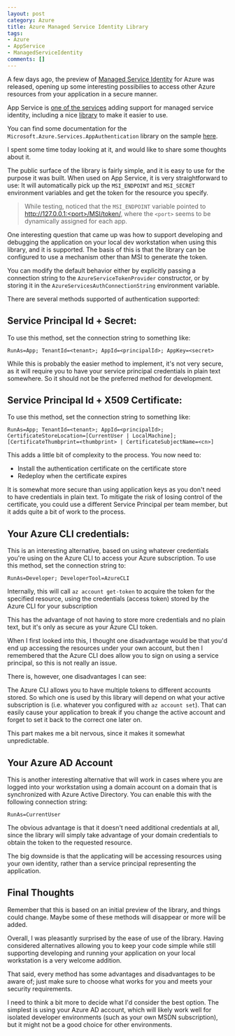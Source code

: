 ```yaml
---
layout: post
category: Azure
title: Azure Managed Service Identity Library 
tags:
- Azure
- AppService
- ManagedServiceIdentity
comments: []
---
```

A few days ago, the preview of [Managed Service Identity](https://docs.microsoft.com/en-us/azure/active-directory/msi-overview)
for Azure was released, opening up some interesting possibilies to access other Azure resources
from your application in a secure manner.

App Service is [one of the services](https://docs.microsoft.com/en-us/azure/app-service/app-service-managed-service-identity)
adding support for managed service identity, including a nice [library](https://www.nuget.org/packages/Microsoft.Azure.Services.AppAuthentication)
to make it easier to use.

You can find some documentation for the `Microsoft.Azure.Services.AppAuthentication` library
on the sample [here](https://github.com/Azure-Samples/app-service-msi-keyvault-dotnet).

I spent some time today looking at it, and would like to share some thoughts about it.

The public surface of the library is fairly simple, and it is easy to use for the purpose it was built.
When used on App Service, it is very straightforward to use: It will automatically pick up the 
`MSI_ENDPOINT` and `MSI_SECRET` environment variables and get the token for the resource you specify.

> While testing, noticed that the `MSI_ENDPOINT` variable pointed to http://127.0.0.1:<port>/MSI/token/,
> where the `<port>` seems to be dynamically assigned for each app.

One interesting question that came up was how to support developing and debugging the application
on your local dev workstation when using this library, and it is supported. The basis of this is that
the library can be configured to use a mechanism other than MSI to generate the token.

You can modify the default behavior either by explicitly passing a connection string to the
`AzureServiceTokenProvider` constructor, or by storing it in the `AzureServicesAuthConnectionString`
environment variable.

There are several methods supported of authentication supported:

## Service Principal Id + Secret:

To use this method, set the connection string to something like:

```text
RunAs=App; TenantId=<tenant>; AppId=<principalId>; AppKey=<secret>
```

While this is probably the easier method to implement, it's not very secure, as it will
require you to have your service principal credentials in plain text somewhere. So it should
not be the preferred method for development. 

## Service Principal Id + X509 Certificate:

To use this method, set the connection string to something like:

```text
RunAs=App; TenantId=<tenant>; AppId=<principalId>; CertificateStoreLocation=[CurrentUser | LocalMachine]; [CertificateThumbprint=<thumbprint> | CertificateSubjectName=<cn>]
```

This adds a little bit of complexity to the process. You now need to:

* Install the authentication certificate on the certificate store
* Redeploy when the certificate expires

It is somewhat more secure than using application keys as you don't need to have credentials in plain text.
To mitigate the risk of losing control of the certificate, you could use a different Service Principal
per team member, but it adds quite a bit of work to the process.


## Your Azure CLI credentials:

This is an interesting alternative, based on using whatever credentials you're using on the Azure CLI
to access your Azure subscription. To use this method, set the connection string to:

```text
RunAs=Developer; DeveloperTool=AzureCLI
```

Internally, this will call `az account get-token` to acquire the token for the specified resource,
using the credentials (access token) stored by the Azure CLI for your subscription

This has the advantage of not having to store more credentials and no plain text, but it's only
as secure as your Azure CLI token.

When I first looked into this, I thought one disadvantage would be that you'd end up
accessing the resources under your own account, but then I remembered that the Azure CLI
does allow you to sign on using a service principal, so this is not really an issue.

There is, however, one disadvantages I can see:

The Azure CLI allows you to have multiple tokens to different accounts stored. So which one
is used by this library will depend on what your active subscription is (i.e. whatever 
you configured with `az account set`). That can easily cause your application to break
if you change the active account and forget to set it back to the correct one later on.

This part makes me a bit nervous, since it makes it somewhat unpredictable.

## Your Azure AD Account

This is another interesting alternative that will work in cases where you are logged
into your workstation using a domain account on a domain that is synchronized with
Azure Active Directory. You can enable this with the following connection string:

```text
RunAs=CurrentUser
```

The obvious advantage is that it doesn't need additional credentials at all, since
the library will simply take advantage of your domain credentials to obtain the token
to the requested resource.

The big downside is that the applicating will be accessing resources using your own identity,
rather than a service principal representing the application.

## Final Thoughts

Remember that this is based on an initial preview of the library, and things could change.
Maybe some of these methods will disappear or more will be added.

Overall, I was pleasantly surprised by the ease of use of the library. Having considered
alternatives allowing you to keep your code simple while still supporting developing
and running your application on your local workstation is a very welcome addition.

That said, every method has some advantages and disadvantages to be aware of; just make
sure to choose what works for you and meets your security requirements.

I need to think a bit more to decide what I'd consider the best option. The simplest is
using your Azure AD account, which will likely work well for isolated developer environments
(such as your own MSDN subscription), but it might not be a good choice for other environments.